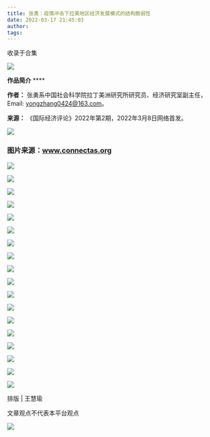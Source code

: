 ```yaml
---
title: 张勇：疫情冲击下拉美地区经济发展模式的结构脆弱性
date: 2022-03-17 21:45:03
author: 
tags: 
---
```



收录于合集

![](/images/171/2.gif)

  

**作品简介** ****

 **作者：** 张勇系中国社会科学院拉丁美洲研究所研究员、经济研究室副主任，Email: yongzhang0424@163.com。

 **来源：** 《国际经济评论》2022年第2期，2022年3月8日网络首发。

  

![](/images/171/3.jpeg)

### 图片来源：www.connectas.org

  

![](/images/171/4.png)

![](/images/171/5.png)

![](/images/171/6.png)

![](/images/171/7.png)

![](/images/171/8.png)

![](/images/171/9.png)

![](/images/171/10.png)

![](/images/171/11.png)

![](/images/171/12.png)

![](/images/171/13.png)

![](/images/171/14.png)

![](/images/171/15.png)

![](/images/171/16.png)

![](/images/171/17.png)

![](/images/171/18.png)

![](/images/171/19.png)

![](/images/171/20.png)

![](/images/171/21.png)

排版 | 王慧瑜  

  

文章观点不代表本平台观点

![](/images/171/22.gif)

  

